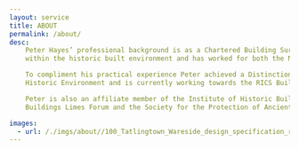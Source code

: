```yaml
---
layout: service
title: ABOUT
permalink: /about/
desc:
    Peter Hayes’ professional background is as a Chartered Building Surveyor. Peter has a wide spectrum of experience
    within the historic built environment and has worked for both the National Trust and in private practice.<br><br>

    To compliment his practical experience Peter achieved a Distinction in his Masters Degree in Conservation of the
    Historic Environment and is currently working towards the RICS Building Conservation Accreditation.<br><br>

    Peter is also an affiliate member of the Institute of Historic Building Conservation (IHBC), a member of the
    Buildings Limes Forum and the Society for the Protection of Ancient Buildings (SPAB).

images:
  - url: /./imgs/about//100_Tatlingtown_Wareside_design_specification_rear-extension_planning-permission_building-regulations_timber-frame_oak-frame_construction_site-management-and-liaison_site-supervision_building-contractors_DT.jpg
---
```

